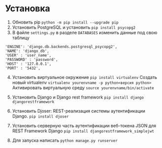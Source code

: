 # Установка
1) Обновить pip
`python -m pip install --upgrade pip`
2) Установить PostgreSQL и установить
`pip install psycopg2`
3) В файле `settings.py` в разделе `DATABASES` изменить данные под свою таблицу
```
'ENGINE': 'django.db.backends.postgresql_psycopg2',
'NAME': 'django_db',
'USER' : 'user_name',
'PASSWORD' : 'password',
'HOST' : '127.0.0.1',
'PORT' : '5432',
```
4) Установить виртуальное окружение
`pip install virtualenv`
Создать новый virtualenv
`virtualenv yourenvname -p python<версия python>`
Активировать виртуальную среду
`source yourenvname/bin/activate`
5) Установить Django и Django rest framework
`pip install django djangorestframework`
6) Установить Djoser: REST-реализация системы аутентификации Django.
`pip install djoser`
7) Установить серверную часть аутентификации веб-токена JSON для REST Framework Django
`pip install djangorestframework_simplejwt`

8) Для запуска написать
`python manage.py runserver`

